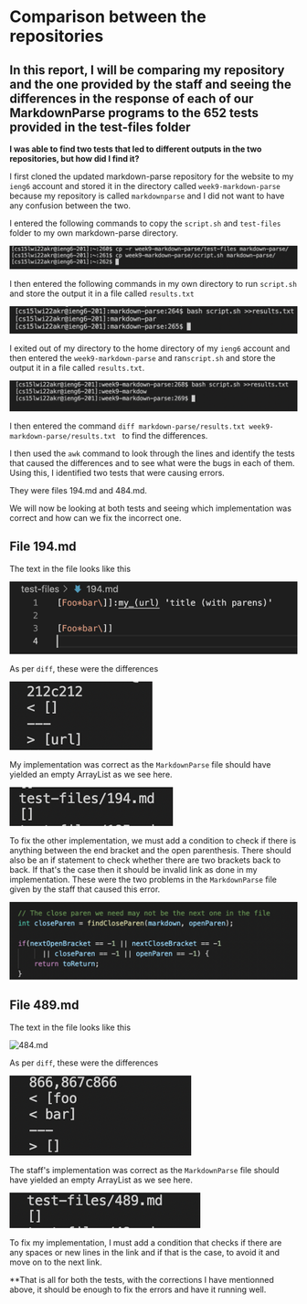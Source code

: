 # Comparison between the repositories 

## In this report, I will be comparing my repository and the one provided by the staff and seeing the differences in the response of each of our MarkdownParse programs to the 652 tests provided in the test-files folder

**I was able to find two tests that led to different outputs in the two repositories, but how did I find it?**

I first cloned the updated markdown-parse repository for the website to my ```ieng6``` account and stored it in the directory called ```week9-markdown-parse```
because my repository is called ```markdownparse``` and I did not want to have any confusion between the two. 

I entered the following commands to copy the ```script.sh``` and ```test-files``` folder to my own markdown-parse directory.

![Copy](Copy.png)

I then entered the following commands in my own directory to run ```script.sh``` and store the output it in a file called ```results.txt```

![Own results](OwnResults.png)

I exited out of my directory to the home directory of my ```ieng6``` account and then entered the ```week9-markdown-parse``` and ran```script.sh``` 
and store the output it in a file called ```results.txt```.

![Their result](TheirResults.png)


I then entered the command ```diff markdown-parse/results.txt week9-markdown-parse/results.txt ``` to find the differences. 

I then used the ```awk``` command to look through the lines and identify the tests that caused the differences and to see what were the bugs in each of them.
Using this, I identified two tests that were causing errors. 

They were files 194.md and 484.md.

We will now be looking at both tests and seeing which implementation was correct and how can we fix the incorrect one.


## File 194.md

The text in the file looks like this 

![194.md](194.png)

As per ```diff```, these were the differences 

![194diff](194diff.png)

My implementation was correct as the ```MarkdownParse``` file should have yielded an empty ArrayList as we see here.

![my194](my194.png)

To fix the other implementation, we must add a condition to check if there is anything between the end bracket and the open parenthesis. 
There should also be an if statement to check whether there are two brackets back to back. If that's the case then it should be invalid 
link as done in my implementation. These were the two problems in the ```MarkdownParse``` file given by the staff that caused this error.

![fail1](fail1.png)


## File 489.md

The text in the file looks like this

![484.md](484.png)

As per ```diff```, these were the differences 

![489diff](489diff.png)

The staff's implementation was correct as the ```MarkdownParse``` file should have yielded an empty ArrayList as we see here.

![their489](their489.png)

To fix my implementation, I must add a condition that checks if there are any spaces or new lines in the link and if that is the case, 
to avoid it and move on to the next link.


**That is all for both the tests, with the corrections I have mentionned above, it should be enough to fix the errors and have it running well.
